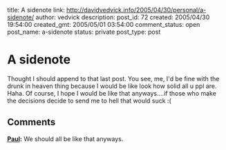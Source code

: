 title: A sidenote
link: http://davidvedvick.info/2005/04/30/personal/a-sidenote/
author: vedvick
description: 
post_id: 72
created: 2005/04/30 19:54:00
created_gmt: 2005/05/01 03:54:00
comment_status: open
post_name: a-sidenote
status: private
post_type: post

# A sidenote

Thought I should append to that last post. You see, me, I'd be fine with the drunk in heaven thing because I would be like look how solid all u ppl are. Haha. Of course, I hope I would be like that anyways....if those who make the decisions decide to send me to hell that would suck :(

## Comments

**[Paul](#38 "2005-05-10 00:24:00"):** We should all be like that anyways.

